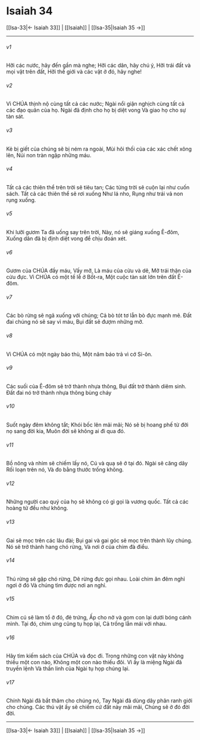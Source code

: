 # Isaiah 34

[[Isa-33|← Isaiah 33]] | [[Isaiah]] | [[Isa-35|Isaiah 35 →]]
***



###### v1 
Hỡi các nước, hãy đến gần mà nghe; Hỡi các dân, hãy chú ý, Hỡi trái đất và mọi vật trên đất, Hỡi thế giới và các vật ở đó, hãy nghe! 

###### v2 
Vì CHÚA thịnh nộ cùng tất cả các nước; Ngài nổi giận nghịch cùng tất cả các đạo quân của họ. Ngài đã định cho họ bị diệt vong Và giao họ cho sự tàn sát. 

###### v3 
Kẻ bị giết của chúng sẽ bị ném ra ngoài, Mùi hôi thối của các xác chết xông lên, Núi non tràn ngập những máu. 

###### v4 
Tất cả các thiên thể trên trời sẽ tiêu tan; Các từng trời sẽ cuộn lại như cuốn sách. Tất cả các thiên thể sẽ rơi xuống Như lá nho, Rụng như trái vả non rụng xuống. 

###### v5 
Khi lưỡi gươm Ta đã uống say trên trời, Này, nó sẽ giáng xuống Ê-đôm, Xuống dân đã bị định diệt vong để chịu đoán xét. 

###### v6 
Gươm của CHÚA đầy máu, Vấy mỡ, Là máu của cừu và dê, Mỡ trái thận của cừu đực. Vì CHÚA có một tế lễ ở Bốt-ra, Một cuộc tàn sát lớn trên đất Ê-đôm. 

###### v7 
Các bò rừng sẽ ngã xuống với chúng; Cả bò tót tơ lẫn bò đực mạnh mẽ. Đất đai chúng nó sẽ say vì máu, Bụi đất sẽ đượm những mỡ. 

###### v8 
Vì CHÚA có một ngày báo thù, Một năm báo trả vì cớ Si-ôn. 

###### v9 
Các suối của Ê-đôm sẽ trở thành nhựa thông, Bụi đất trở thành diêm sinh. Đất đai nó trở thành nhựa thông bùng cháy 

###### v10 
Suốt ngày đêm không tắt; Khói bốc lên mãi mãi; Nó sẽ bị hoang phế từ đời nọ sang đời kia, Muôn đời sẽ không ai đi qua đó. 

###### v11 
Bồ nông và nhím sẽ chiếm lấy nó, Cú và quạ sẽ ở tại đó. Ngài sẽ căng dây Rối loạn trên nó, Và đo bằng thước trống không. 

###### v12 
Những người cao quý của họ sẽ không có gì gọi là vương quốc. Tất cả các hoàng tử đều như không. 

###### v13 
Gai sẽ mọc trên các lâu đài; Bụi gai và gai góc sẽ mọc trên thành lũy chúng. Nó sẽ trở thành hang chó rừng, Và nơi ở của chim đà điểu. 

###### v14 
Thú rừng sẽ gặp chó rừng, Dê rừng đực gọi nhau. Loài chim ăn đêm nghỉ ngơi ở đó Và chúng tìm được nơi an nghỉ. 

###### v15 
Chim cú sẽ làm tổ ở đó, đẻ trứng, Ấp cho nở và gom con lại dưới bóng cánh mình. Tại đó, chim ưng cũng tụ họp lại, Cả trống lẫn mái với nhau. 

###### v16 
Hãy tìm kiếm sách của CHÚA và đọc đi. Trong những con vật này không thiếu một con nào, Không một con nào thiếu đôi. Vì ấy là miệng Ngài đã truyền lệnh Và thần linh của Ngài tụ họp chúng lại. 

###### v17 
Chính Ngài đã bắt thăm cho chúng nó, Tay Ngài đã dùng dây phân ranh giới cho chúng. Các thú vật ấy sẽ chiếm cứ đất này mãi mãi, Chúng sẽ ở đó đời đời.

***
[[Isa-33|← Isaiah 33]] | [[Isaiah]] | [[Isa-35|Isaiah 35 →]]
